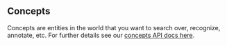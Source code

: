 ## Concepts

Concepts are entities in the world that you want to search over, recognize, annotate, etc. For further details see our [concepts API docs here](../../api-guide/concept/README.md).
